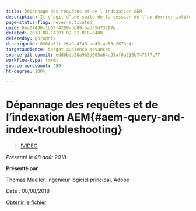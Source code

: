 ```yaml
---
title: Dépannage des requêtes et de l’indexation AEM
description: Il s’agit d’une suite de la session de l’an dernier intitulée Indexation AEM et requête JCR. Cette suite couvre les mêmes sujets mais avec un tout nouveau contenu, et ne se répétera que peu par rapport à l’ancienne présentation. Elle comprendra également les nouvelles fonctionnalités d’AEM 6.4.
page-status-flag: never-activated
uuid: 6ba07490-1b55-4209-bb89-bad35d73297e
deleted: 2018-08-14T03 02 22.818-0400
deletedby: gbrodnik
discoiquuid: 0904a311-26a9-4748-ad45-aa53c2673c4c
targetaudience: target-audience advanced
source-git-commit: edd0bdb28a9b3d065a64a95af6a216b747577c77
workflow-type: tm+mt
source-wordcount: '59'
ht-degree: 100%

---
```



# Dépannage des requêtes et de l’indexation AEM{#aem-query-and-index-troubleshooting}

>[!VIDEO](https://video.tv.adobe.com/v/23270/?quality=9)

*Présenté le 08 août 2018*

**Présenté par :**

Thomas Mueller, ingénieur logiciel principal, Adobe

Date : 08/08/2018

[Obtenir le fichier](assets/20180808-gems-adobe+cloud+platform-experience+system+of+record-1.pdf)

<!--
[Get back to the Overview](https://helpx.adobe.com/experience-manager/kt/eseminars/gems/aem-index.html)
-->

